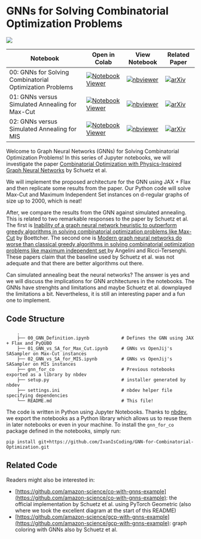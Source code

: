 # GNNs for Solving Combinatorial Optimization Problems

![](https://raw.githubusercontent.com/amazon-science/co-with-gnns-example/955489d90df286ed9a29e939f364a7cad3706dd1/media/fig3_flowchart_v2.png)

| Notebook  | Open in Colab   | View Notebook| Related Paper |
|---|---| --- | --- |
| 00: GNNs for Solving Combinatorial Optimization Problems   | [![Notebook Viewer](https://colab.research.google.com/assets/colab-badge.svg)](https://colab.research.google.com/github/IvanIsCoding/GNN-for-Combinatorial-Optimization/blob/main/00_GNN_Definition.ipynb)  | [![nbviewer](https://img.shields.io/badge/view%20in-nbviewer-orange)](https://nbviewer.jupyter.org/github/IvanIsCoding/GNN-for-Combinatorial-Optimization/blob/main/00_GNN_Definition.ipynb) | [![arXiv](https://img.shields.io/badge/arXiv-2107.01188-b31b1b.svg)](https://arxiv.org/abs/2107.01188) |
| 01: GNNs versus Simulated Annealing for Max-Cut   | [![Notebook Viewer](https://colab.research.google.com/assets/colab-badge.svg)](https://colab.research.google.com/github/IvanIsCoding/GNN-for-Combinatorial-Optimization/blob/main/01_GNN_vs_SA_for_Max_Cut.ipynb)  | [![nbviewer](https://img.shields.io/badge/view%20in-nbviewer-orange)](https://nbviewer.jupyter.org/github/IvanIsCoding/GNN-for-Combinatorial-Optimization/blob/main/01_GNN_vs_SA_for_Max_Cut.ipynb) | [![arXiv](https://img.shields.io/badge/arXiv-2210.00623-b31b1b.svg)](https://arxiv.org/abs/2210.00623) |
| 02: GNNs versus Simulated Annealing for MIS   | [![Notebook Viewer](https://colab.research.google.com/assets/colab-badge.svg)](https://colab.research.google.com/github/IvanIsCoding/GNN-for-Combinatorial-Optimization/blob/main/02_GNN_vs_SA_for_MIS.ipynb)  |  [![nbviewer](https://img.shields.io/badge/view%20in-nbviewer-orange)](https://nbviewer.jupyter.org/github/IvanIsCoding/GNN-for-Combinatorial-Optimization/blob/main/02_GNN_vs_SA_for_MIS.ipynb) | [![arXiv](https://img.shields.io/badge/arXiv-2206.13211-b31b1b.svg)](https://arxiv.org/abs/2206.13211) |

Welcome to Graph Neural Networks (GNNs) for Solving Combinatorial Optimization Problems! In this series of Jupyter notebooks, we will investigate the paper [Combinatorial Optimization with Physics-Inspired Graph Neural Networks](https://arxiv.org/abs/2107.01188) by Schuetz et al.

We will implement the proposed architecture for the GNN using JAX + Flax and then replicate some results from the paper. Our Python code will solve Max-Cut and Maximum Independent Set instances on d-regular graphs of size up to 2000, which is neat!

After, we compare the results from the GNN against simulated annealing. This is related to two remarkable responses to the paper by Schuetz et al. The first is [Inability of a graph neural network heuristic to outperform greedy algorithms in solving combinatorial optimization problems like Max-Cut](https://arxiv.org/abs/2210.00623) by Boettcher. The second one is [Modern graph neural networks do worse than classical greedy algorithms in solving combinatorial optimization problems like maximum independent set
](https://arxiv.org/abs/2206.13211) by Angelini and Ricci-Tersenghi. These papers claim that the baseline used by Schuetz et al. was not adequate and that there are better algorithms out there. 

Can simulated annealing beat the neural networks? The answer is yes and we will discuss the implications for GNN architectures in the notebooks. The GNNs have strenghts and limitations and maybe Schuetz et al. downplayed the limitations a bit. Nevertheless, it is still an interesting paper and a fun one to implement.

## Code Structure

```
    .
    ├── 00_GNN_Definition.ipynb            # Defines the GNN using JAX + Flax and PyQUBO
    ├── 01_GNN_vs_SA_for_Max_Cut.ipynb     # GNNs vs OpenJij's SASampler on Max-Cut instances
    ├── 02_GNN_vs_SA_for_MIS.ipynb         # GNNs vs OpenJij's SASampler on MIS instances
    ├── gnn_for_co                         # Previous notebooks exported as a library by nbdev
    ├── setup.py                           # installer generated by nbdev
    ├── settings.ini                       # nbdev helper file specifying dependencies
    └── README.md                          # This file!
```

The code is written in Python using Jupyter Notebooks. Thanks to [nbdev](https://nbdev.fast.ai/), we export the notebooks as a Python library which allows us to reuse them in later notebooks or even in your machine. To install the `gnn_for_co` package defined in the notebooks, simply run:

```
pip install git+https://github.com/IvanIsCoding/GNN-for-Combinatorial-Optimization.git
```

## Related Code

Readers might also be interested in:

* [https://github.com/amazon-science/co-with-gnns-example](https://github.com/amazon-science/co-with-gnns-example): the official implementation by Schuetz et al. using PyTorch Geometric (also where we took the excellent diagram at the start of this README)
* [https://github.com/amazon-science/gcp-with-gnns-example](https://github.com/amazon-science/gcp-with-gnns-example): graph coloring with GNNs also by Schuetz et al.